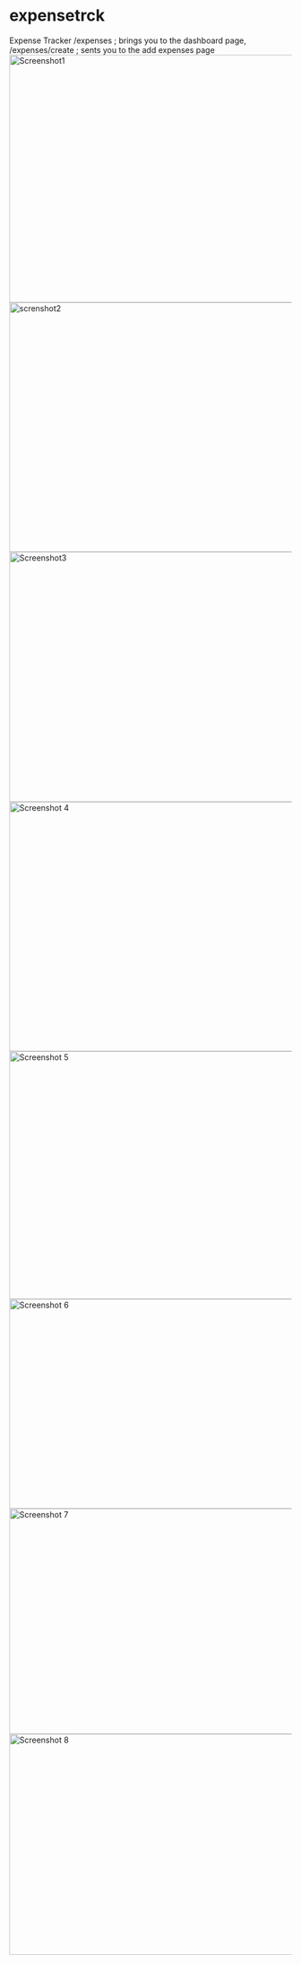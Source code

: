 # expensetrck
Expense Tracker
/expenses ; brings you to the dashboard page,
/expenses/create ; sents you to the add expenses page
<img width="947" height="442" alt="Screenshot1" src="https://github.com/user-attachments/assets/cce06544-3fd9-4be1-8b6d-384204105ebe" />
<img width="950" height="445" alt="screnshot2" src="https://github.com/user-attachments/assets/133b1935-d974-4295-bf2e-6bc8e4e7a7c2" />
<img width="950" height="446" alt="Screenshot3" src="https://github.com/user-attachments/assets/58e75425-2121-4c48-a5f5-d28b775d1add" />
<img width="960" height="445" alt="Screenshot 4" src="https://github.com/user-attachments/assets/c742a4c3-e784-43e6-ab60-bc9e5cde4401" />
<img width="949" height="442" alt="Screenshot 5" src="https://github.com/user-attachments/assets/e61f8c3e-c513-4f98-b827-30e2c04e95e0" />
<img width="889" height="374" alt="Screenshot 6" src="https://github.com/user-attachments/assets/8bd04b20-d3e2-4c9e-9e81-a0e96401302b" />
<img width="929" height="402" alt="Screenshot 7" src="https://github.com/user-attachments/assets/f0d05dc7-444c-4df6-a85a-30a7c38c2f6c" />
<img width="912" height="394" alt="Screenshot 8" src="https://github.com/user-attachments/assets/cc633f72-7b40-400f-99df-9ddb6504ada8" />
